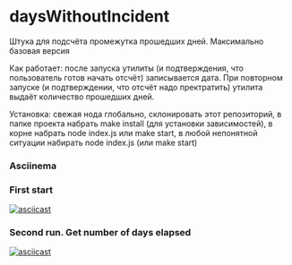 # daysWithoutIncident

Штука для подсчёта промежутка прошедших дней. Максимально базовая версия

Как работает: после запуска утилиты (и подтверждения, что пользователь готов начать отсчёт) записывается дата. При повторном запуске (и подтверждении, что отсчёт надо пректратить) утилита выдаёт количество прошедших дней. 

Установка:
свежая нода глобально,
склонировать этот репозиторий,
в папке проекта набрать make install (для установки зависимостей),
в корне набрать node index.js или make start,
в любой непонятной ситуации набирать node index.js (или make start)

### Asciinema
### First start
[![asciicast](https://asciinema.org/a/8HwaIfcZKSCe7ZO3UPU9dWIVd.svg)](https://asciinema.org/a/8HwaIfcZKSCe7ZO3UPU9dWIVd)
### Second run. Get number of days elapsed 
[![asciicast](https://asciinema.org/a/4epIpx9lU00DHb0DBv3Tx6NQL.svg)](https://asciinema.org/a/4epIpx9lU00DHb0DBv3Tx6NQL)
